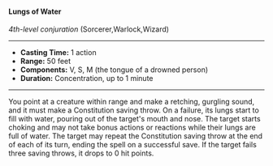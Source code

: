 #### Lungs of Water
*4th-level conjuration* (Sorcerer,Warlock,Wizard)
___
- **Casting Time:** 1 action
- **Range:** 50 feet
- **Components:** V, S, M (the tongue of a drowned person)
- **Duration:** Concentration, up to 1 minute
---
You point at a creature within range and make a
retching, gurgling sound, and it must make a
Constitution saving throw. On a failure, its lungs
start to fill with water, pouring out of the target's
mouth and nose. The target starts choking and may
not take bonus actions or reactions while their
lungs are full of water. The target may repeat the
Constitution saving throw at the end of each of its
turn, ending the spell on a successful save. If the
target fails three saving throws, it drops to 0 hit
points.
